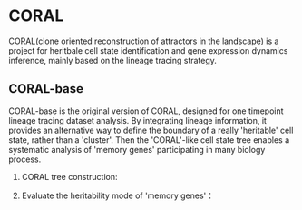 # CORAL
CORAL(clone oriented reconstruction of attractors in the landscape) is a project for heritbale cell state identification and gene expression dynamics inference, mainly based on the lineage tracing strategy. 

## CORAL-base

CORAL-base is the original version of CORAL, designed for one timepoint lineage tracing dataset analysis. By integrating lineage information, it provides an alternative way to define the boundary of a really 'heritable' cell state, rather than a 'cluster'. Then the 'CORAL'-like cell state tree enables a systematic analysis of 'memory genes' participating in many biology process. 

1) CORAL tree construction:

3) Evaluate the heritability mode of 'memory genes'：
